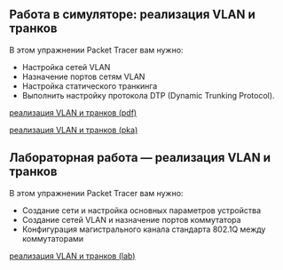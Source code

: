 <!-- 3.6.1 -->
## Работа в симуляторе: реализация VLAN и транков

В этом упражнении Packet Tracer вам нужно:

* Настройка сетей VLAN
* Назначение портов сетям VLAN
* Настройка статического транкинга
* Выполнить настройку протокола DTP (Dynamic Trunking Protocol).

[реализация VLAN и транков (pdf)](./assets/3.6.1-packet-tracer---implement-vlans-and-trunking_ru-RU.pdf)

[реализация VLAN и транков (pka)](./assets/3.6.1-packet-tracer---implement-vlans-and-trunking_ru-RU.pka)

<!-- 3.6.2 -->
## Лабораторная работа — реализация VLAN и транков

В этом упражнении Packet Tracer вам нужно:

* Создание сети и настройка основных параметров устройства
* Создание сетей VLAN и назначение портов коммутатора
* Конфигурация магистрального канала стандарта 802.1Q между коммутаторами

[реализация VLAN и транков (lab)](./assets/3.6.2-lab---implement-vlans-and-trunking_ru-RU.pdf)